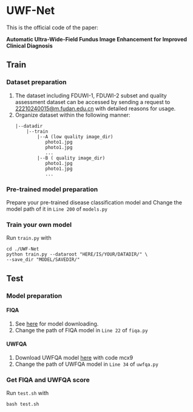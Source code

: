 # UWF-Net
This is the official code of the paper:

**Automatic Ultra-Wide-Field Fundus Image Enhancement for Improved Clinical Diagnosis**

## Train
### Dataset preparation
1. The dataset including FDUWI-1, FDUWI-2 subset and quality assessment dataset can be accessed by sending a request to 22210240015@m.fudan.edu.cn with detailed reasons for usage. 
2. Organize dataset within the following manner:
   ```
   |--datadir
       |--train
           |--A (low quality image_dir)
              photo1.jpg
              photo1.jpg
              ...
           |--B ( quality image_dir)
              photo1.jpg
              photo1.jpg
              ...
   ```
### Pre-trained model preparation
Prepare your pre-trained disease classification model and Change the model path of it in `Line 200` of `models.py`

### Train your own model
Run `train.py` with
   ```
   cd ./UWF-Net
   python train.py --dataroot "HERE/IS/YOUR/DATADIR/" \
   --save_dir "MODEL/SAVEDIR/"
  ```

## Test
### Model preparation
#### FIQA
1. See [here](https://github.com/hzfu/EyeQ) for model downloading.
2. Change the path of FIQA model in `Line 22` of `fiqa.py`
#### UWFQA
1. Download UWFQA model [here]( https://pan.baidu.com/s/16zcfU3H7qFxA3XPGv7GDaQ) with code mcx9
2. Change the path of UWFQA model in `Line 34` of `uwfqa.py`

### Get FIQA and UWFQA score
Run `test.sh` with 
```
bash test.sh
```
